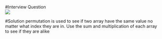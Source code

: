 #Interview Question  
![](..%5C..%5C..%5C..%5CDownloads%5Cpermutation.PNG)


#Solution
permutation is used to see if two array have the same value no matter what index they are in.
Use the sum and multiplication of each array to see if they are alike